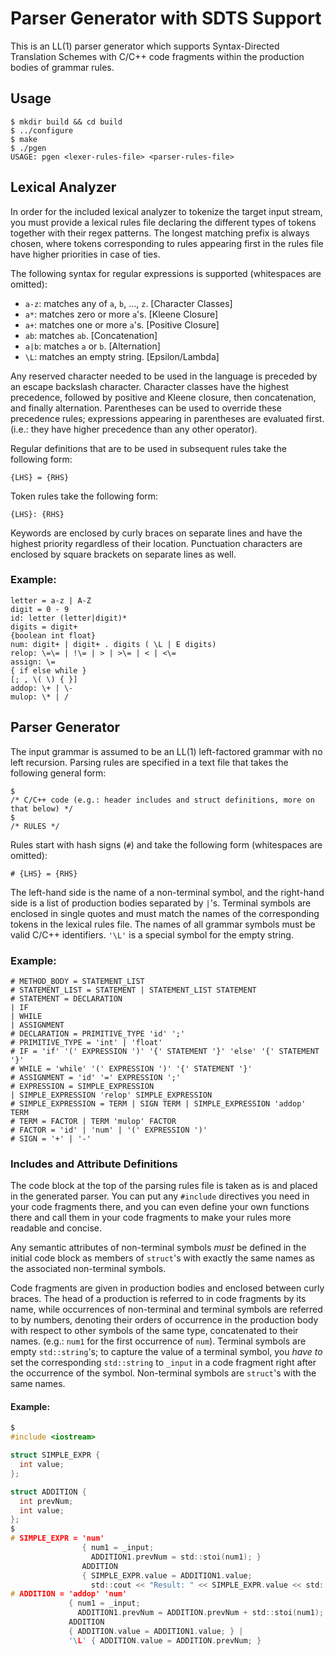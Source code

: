 # Parser Generator with SDTS Support

This is an LL(1) parser generator which supports Syntax-Directed Translation Schemes with C/C++ code fragments within the production bodies of grammar rules.

## Usage

```
$ mkdir build && cd build
$ ../configure
$ make
$ ./pgen
USAGE: pgen <lexer-rules-file> <parser-rules-file>
```

## Lexical Analyzer

In order for the included lexical analyzer to tokenize the target input stream, you must provide a lexical rules file declaring the different types of tokens together with their regex patterns. The longest matching prefix is always chosen, where tokens corresponding to rules appearing first in the rules file have higher priorities in case of ties.

The following syntax for regular expressions is supported (whitespaces are omitted):
- `a-z`: matches any of `a`, `b`, ..., `z`. [Character Classes]
- `a*`: matches zero or more `a`'s. [Kleene Closure]
- `a+`: matches one or more `a`'s. [Positive Closure]
- `ab`: matches `ab`. [Concatenation]
- `a|b`: matches `a` or `b`. [Alternation]
- `\L`: matches an empty string. [Epsilon/Lambda]

Any reserved character needed to be used in the language is preceded by an escape backslash character.
Character classes have the highest precedence, followed by positive and Kleene closure, then concatenation, and finally alternation. Parentheses can be used to override these precedence rules; expressions appearing in parentheses are evaluated first. (i.e.: they have higher precedence than any other operator).

Regular definitions that are to be used in subsequent rules take the following form:
```
{LHS} = {RHS}
```

Token rules take the following form:
```
{LHS}: {RHS}
```

Keywords are enclosed by curly braces on separate lines and have the highest priority regardless of their location.
Punctuation characters are enclosed by square brackets on separate lines as well.

### Example:

```
letter = a-z | A-Z
digit = 0 - 9
id: letter (letter|digit)*
digits = digit+
{boolean int float}
num: digit+ | digit+ . digits ( \L | E digits)
relop: \=\= | !\= | > | >\= | < | <\=
assign: \=
{ if else while }
[; , \( \) { }]
addop: \+ | \-
mulop: \* | /
```

## Parser Generator

The input grammar is assumed to be an LL(1) left-factored grammar with no left recursion.
Parsing rules are specified in a text file that takes the following general form:
```
$
/* C/C++ code (e.g.: header includes and struct definitions, more on that below) */
$
/* RULES */
```

Rules start with hash signs (`#`) and take the following form (whitespaces are omitted):
```
# {LHS} = {RHS}
```

The left-hand side is the name of a non-terminal symbol, and the right-hand side is a list of production bodies separated by `|`'s. Terminal symbols are enclosed in single quotes and must match the names of the corresponding tokens in the lexical rules file. The names of all grammar symbols must be valid C/C++ identifiers. `'\L'` is a special symbol for the empty string.

### Example:

```
# METHOD_BODY = STATEMENT_LIST
# STATEMENT_LIST = STATEMENT | STATEMENT_LIST STATEMENT
# STATEMENT = DECLARATION
| IF
| WHILE
| ASSIGNMENT
# DECLARATION = PRIMITIVE_TYPE 'id' ';'
# PRIMITIVE_TYPE = 'int' | 'float'
# IF = 'if' '(' EXPRESSION ')' '{' STATEMENT '}' 'else' '{' STATEMENT '}'
# WHILE = 'while' '(' EXPRESSION ')' '{' STATEMENT '}'
# ASSIGNMENT = 'id' '=' EXPRESSION ';'
# EXPRESSION = SIMPLE_EXPRESSION
| SIMPLE_EXPRESSION 'relop' SIMPLE_EXPRESSION
# SIMPLE_EXPRESSION = TERM | SIGN TERM | SIMPLE_EXPRESSION 'addop' TERM
# TERM = FACTOR | TERM 'mulop' FACTOR
# FACTOR = 'id' | 'num' | '(' EXPRESSION ')'
# SIGN = '+' | '-'
```

### Includes and Attribute Definitions

The code block at the top of the parsing rules file is taken as is and placed in the generated parser. You can put any `#include` directives you need in your code fragments there, and you can even define your own functions there and call them in your code fragments to make your rules more readable and concise.

Any semantic attributes of non-terminal symbols _must_ be defined in the initial code block as members of `struct`'s with exactly the same names as the associated non-terminal symbols.

Code fragments are given in production bodies and enclosed between curly braces. The head of a production is referred to in code fragments by its name, while occurrences of non-terminal and terminal symbols are referred to by numbers, denoting their orders of occurrence in the production body with respect to other symbols of the same type, concatenated to their names. (e.g.: `num1` for the first occurrence of `num`). Terminal symbols are empty `std::string`'s; to capture the value of a terminal symbol, you _have to_ set the corresponding `std::string` to `_input` in a code fragment right after the occurrence of the symbol. Non-terminal symbols are `struct`'s with the same names.

#### Example:

```c
$
#include <iostream>

struct SIMPLE_EXPR {
  int value;
};

struct ADDITION {
  int prevNum;
  int value;
};
$
# SIMPLE_EXPR = 'num'
                { num1 = _input;
                  ADDITION1.prevNum = std::stoi(num1); }
                ADDITION
                { SIMPLE_EXPR.value = ADDITION1.value;
                  std::cout << "Result: " << SIMPLE_EXPR.value << std::endl; }
# ADDITION = 'addop' 'num'
             { num1 = _input;
               ADDITION1.prevNum = ADDITION.prevNum + std::stoi(num1); }
             ADDITION
             { ADDITION.value = ADDITION1.value; } |
             '\L' { ADDITION.value = ADDITION.prevNum; }
```
